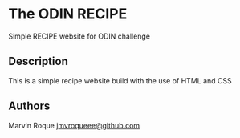 # The ODIN RECIPE

Simple RECIPE website for ODIN challenge

## Description

This is a simple recipe website build with the use of HTML and CSS

## Authors

Marvin Roque
jmvroqueee@github.com
